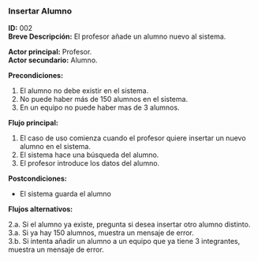 ### Insertar Alumno**ID:** 002   **Breve Descripción:** El profesor añade un alumno nuevo al sistema.   **Actor principal:** Profesor.   **Actor secundario:** Alumno.   **Precondiciones:**1. El alumno no debe existir en el sistema.2. No puede haber más de 150 alumnos en el sistema.3. En un equipo no puede haber mas de 3 alumnos.**Flujo principal:**1. El caso de uso comienza cuando el profesor quiere insertar un nuevo alumno en el sistema.2. El sistema hace una búsqueda del alumno.3. El profesor introduce los datos del alumno.**Postcondiciones:**+ El sistema guarda el alumno**Flujos alternativos:**2.a. Si el alumno ya existe, pregunta si desea insertar otro alumno distinto.   3.a. Si ya hay 150 alumnos, muestra un mensaje de error.   3.b. Si intenta añadir un alumno a un equipo que ya tiene 3 integrantes, muestra un mensaje de error.